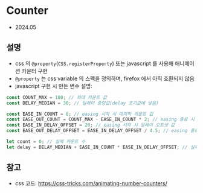 # Counter

- 2024.05

## 설명

- css 의 `@property`(`CSS.registerProperty`) 또는 javascript 를 사용해 애니메이션 카운터 구현
- `@property` 는 css variable 의 스펙을 정의하며, firefox 에서 아직 호환되지 않음
- javascript 구현 시 만든 변수 설명:

```js
const COUNT_MAX = 100; // 최대 카운트 값
const DELAY_MEDIAN = 30; // 딜레이 중앙값(delay 초기값에 넣음)

const EASE_IN_COUNT = 8; // easing 시작 시 마지막 카운트 값
const EASE_OUT_COUNT = COUNT_MAX - EASE_IN_COUNT * 2; // easing 종료 시 첫 카운트 값
const EASE_IN_DELAY_OFFSET = 20; // easing 시작 시 딜레이 오프셋 값
const EASE_OUT_DELAY_OFFSET = EASE_IN_DELAY_OFFSET / 4.5; // easing 종료 시 딜레이 오프셋 값

let count = 0; // 실제 카운트 수
let delay = DELAY_MEDIAN + EASE_IN_COUNT * EASE_IN_DELAY_OFFSET; // 실제 딜레이 값
```

## 참고

- css 코드: https://css-tricks.com/animating-number-counters/
